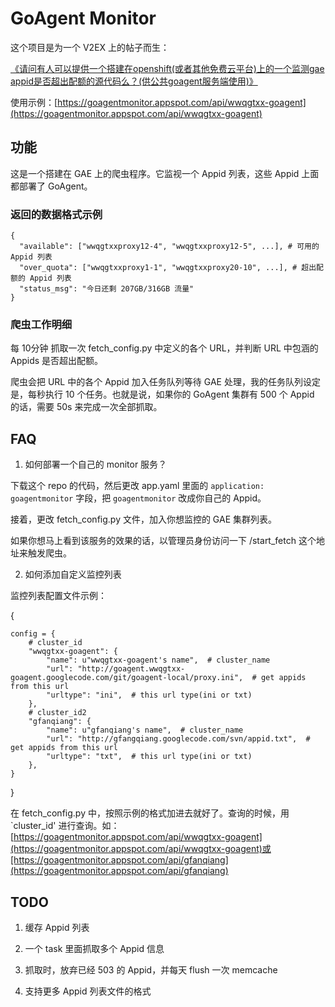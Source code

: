 # GoAgent Monitor

这个项目是为一个 V2EX 上的帖子而生：

[《请问有人可以提供一个搭建在openshift(或者其他免费云平台)上的一个监测gae appid是否超出配额的源代码么？(供公共goagent服务端使用)》](http://www.v2ex.com/t/68495)

使用示例：[https://goagentmonitor.appspot.com/api/wwqgtxx-goagent](https://goagentmonitor.appspot.com/api/wwqgtxx-goagent)

## 功能

这是一个搭建在 GAE 上的爬虫程序。它监视一个 Appid 列表，这些 Appid 上面都部署了 GoAgent。

### 返回的数据格式示例

    {
      "available": ["wwqgtxxproxy12-4", "wwqgtxxproxy12-5", ...], # 可用的 Appid 列表
      "over_quota": ["wwqgtxxproxy1-1", "wwqgtxxproxy20-10", ...], # 超出配额的 Appid 列表
      "status_msg": "今日还剩 207GB/316GB 流量"
    }

### 爬虫工作明细

每 10分钟 抓取一次 fetch_config.py 中定义的各个 URL，并判断 URL 中包涵的 Appids 是否超出配额。

爬虫会把 URL 中的各个 Appid 加入任务队列等待 GAE 处理，我的任务队列设定是，每秒执行 10 个任务。也就是说，如果你的 GoAgent 集群有 500 个 Appid 的话，需要 50s 来完成一次全部抓取。

## FAQ

1. 如何部署一个自己的 monitor 服务？

下载这个 repo 的代码，然后更改 app.yaml 里面的 `application: goagentmonitor` 字段，把 `goagentmonitor` 改成你自己的 Appid。

接着，更改 fetch\_config.py 文件，加入你想监控的 GAE 集群列表。

如果你想马上看到该服务的效果的话，以管理员身份访问一下 /start_fetch 这个地址来触发爬虫。

2. 如何添加自定义监控列表

监控列表配置文件示例：


{

    config = {
        # cluster_id
        "wwqgtxx-goagent": {
            "name": u"wwqgtxx-goagent's name",  # cluster_name
            "url": "http://goagent.wwqgtxx-goagent.googlecode.com/git/goagent-local/proxy.ini",  # get appids from this url
            "urltype": "ini",  # this url type(ini or txt)
        },
        # cluster_id2
        "gfanqiang": {
            "name": u"gfanqiang's name",  # cluster_name
            "url": "http://gfangqiang.googlecode.com/svn/appid.txt",  # get appids from this url
            "urltype": "txt",  # this url type(ini or txt)
        },
    }

}


在 fetch\_config.py 中，按照示例的格式加进去就好了。查询的时候，用 `cluster_id' 进行查询。如： [https://goagentmonitor.appspot.com/api/wwqgtxx-goagent](https://goagentmonitor.appspot.com/api/wwqgtxx-goagent)或[https://goagentmonitor.appspot.com/api/gfanqiang](https://goagentmonitor.appspot.com/api/gfanqiang)


## TODO

1. 缓存 Appid 列表

2. 一个 task 里面抓取多个 Appid 信息

3. 抓取时，放弃已经 503 的 Appid，并每天 flush 一次 memcache

4. 支持更多 Appid 列表文件的格式
